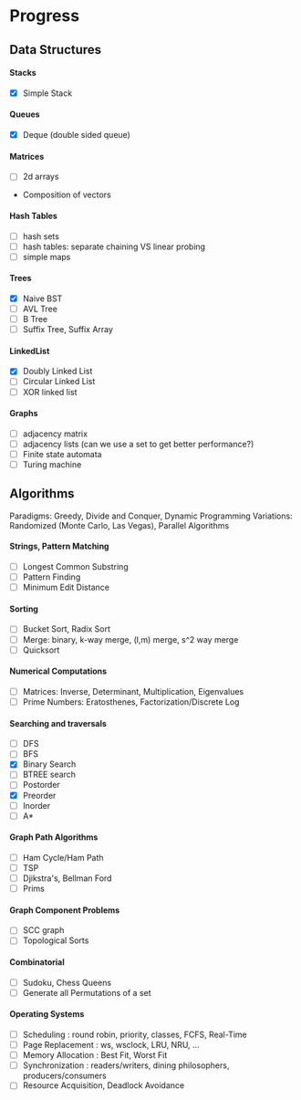 # Progress

## Data Structures 
#### Stacks
- [x] Simple Stack

#### Queues
- [x] Deque (double sided queue)

#### Matrices
- [ ] 2d arrays
- Composition of vectors

#### Hash Tables
- [ ] hash sets
- [ ] hash tables: separate chaining VS linear probing
- [ ] simple maps 

#### Trees
- [x] Naive BST
- [ ] AVL Tree
- [ ] B Tree
- [ ] Suffix Tree, Suffix Array

#### LinkedList
- [x] Doubly Linked List
- [ ] Circular Linked List
- [ ] XOR linked list

#### Graphs
- [ ] adjacency matrix
- [ ] adjacency lists (can we use a set to get better performance?)
- [ ] Finite state automata
- [ ] Turing machine

## Algorithms
Paradigms: Greedy, Divide and Conquer, Dynamic Programming
Variations: Randomized (Monte Carlo, Las Vegas), Parallel Algorithms 

#### Strings, Pattern Matching
- [ ] Longest Common Substring
- [ ] Pattern Finding 
- [ ] Minimum Edit Distance

#### Sorting 
- [ ] Bucket Sort, Radix Sort
- [ ] Merge: binary, k-way merge, (l,m) merge, s^2 way merge
- [ ] Quicksort

#### Numerical Computations
- [ ] Matrices: Inverse, Determinant, Multiplication, Eigenvalues
- [ ] Prime Numbers: Eratosthenes, Factorization/Discrete Log

#### Searching and traversals
- [ ] DFS
- [ ] BFS
- [x] Binary Search
- [ ] BTREE search
- [ ] Postorder
- [x] Preorder
- [ ] Inorder
- [ ] A*

#### Graph Path Algorithms
- [ ] Ham Cycle/Ham Path
- [ ] TSP
- [ ] Djikstra's, Bellman Ford
- [ ] Prims

#### Graph Component Problems
- [ ] SCC graph
- [ ] Topological Sorts

#### Combinatorial
- [ ] Sudoku, Chess Queens
- [ ] Generate all Permutations of a set

#### Operating Systems
- [ ] Scheduling : round robin, priority, classes, FCFS, Real-Time
- [ ] Page Replacement : ws, wsclock, LRU, NRU, ...
- [ ] Memory Allocation : Best Fit, Worst Fit
- [ ] Synchronization : readers/writers, dining philosophers, producers/consumers
- [ ] Resource Acquisition, Deadlock Avoidance